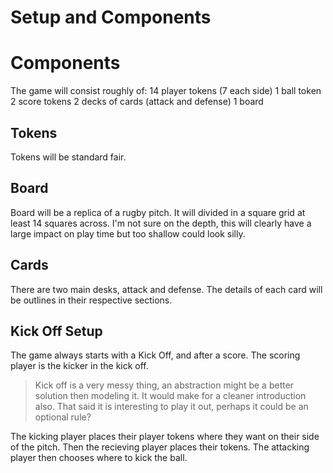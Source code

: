 # Setup and Components

# Components

The game will consist roughly of:
  14 player tokens (7 each side)
  1 ball token
  2 score tokens
  2 decks of cards (attack and defense)
  1 board

## Tokens
Tokens will be standard fair.

## Board
Board will be a replica of a rugby pitch. It will divided in a square grid at least 14 squares across. I'm not sure on the depth, this will clearly have a large impact on play time but too shallow could look silly.

## Cards
There are two main desks, attack and defense. The details of each card will be outlines in their respective sections.

## Kick Off Setup

The game always starts with a Kick Off, and after a score. The scoring player is the kicker in the kick off.

> Kick off is a very messy thing, an abstraction might be a better solution then modeling it. It would make for a cleaner introduction also.
> That said it is interesting to play it out, perhaps it could be an optional rule?

The kicking player places their player tokens where they want on their side of the pitch. Then the recieving player places their tokens. The attacking player then chooses where to kick the ball.

